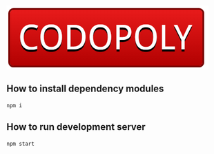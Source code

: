 ![Codopoly](/static/logo.png)

## How to install dependency modules

```bash
npm i
```

## How to run development server

```sh
npm start
```